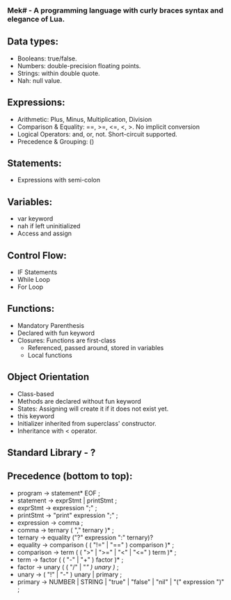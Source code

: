### Mek# - A programming language with curly braces syntax and elegance of Lua.

## Data types:
- Booleans: true/false.
- Numbers: double-precision floating points.
- Strings: within double quote.
- Nah: null value.

## Expressions:
- Arithmetic: Plus, Minus, Multiplication, Division
- Comparison & Equality: ==, >=, <=, <, >. No implicit conversion
- Logical Operators: and, or, not. Short-circuit supported.
- Precedence & Grouping: ()


## Statements:
- Expressions with semi-colon

## Variables:
- var keyword
- nah if left uninitialized
- Access and assign

## Control Flow:
- IF Statements
- While Loop
- For Loop

## Functions:
- Mandatory Parenthesis
- Declared with fun keyword 
- Closures: Functions are first-class
  + Referenced, passed around, stored in variables 
  + Local functions

## Object Orientation
- Class-based
- Methods are declared without fun keyword
- States: Assigning will create it if it does not exist yet.
- this keyword
- Initializer inherited from superclass' constructor.
- Inheritance with < operator.

## Standard Library - ?

## Precedence (bottom to top):
- program        → statement* EOF ;
- statement      → exprStmt | printStmt ;
- exprStmt       → expression ";" ;
- printStmt      → "print" expression ";" ;
- expression     → comma ;
- comma          → ternary ( "," ternary )* ;
- ternary        → equality ("?" expression ":" ternary)?
- equality       → comparison ( ( "!=" | "==" ) comparison )* ;
- comparison     → term ( ( ">" | ">=" | "<" | "<=" ) term )* ;
- term           → factor ( ( "-" | "+" ) factor )* ;
- factor         → unary ( ( "/" | "*" ) unary )* ;
- unary          → ( "!" | "-" ) unary | primary ;
- primary        → NUMBER | STRING | "true" | "false" | "nil" | "(" expression ")" ;
